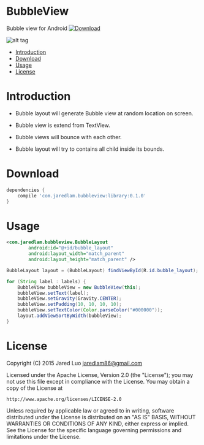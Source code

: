 # BubbleView
Bubble view for Android
 [ ![Download](https://api.bintray.com/packages/jaredlam/maven/BubbleView/images/download.svg) ](https://bintray.com/jaredlam/maven/BubbleView/_latestVersion)

![alt tag](https://media.giphy.com/media/xTiTnhGVIMGO6z07oA/giphy.gif)

- [Introduction](#introduction)
- [Download](#download)
- [Usage](#usage)
- [License](#license)

# Introduction

- Bubble layout will generate Bubble view at random location on screen.

- Bubble view is extend from TextView.

- Bubble views will bounce with each other.

- Bubble layout will try to contains all child inside its bounds.

# Download
```groovy
dependencies {
    compile 'com.jaredlam.bubbleview:library:0.1.0'
}
```

# Usage

```xml
<com.jaredlam.bubbleview.BubbleLayout
        android:id="@+id/bubble_layout"
        android:layout_width="match_parent"
        android:layout_height="match_parent" />
```

```java
BubbleLayout layout = (BubbleLayout) findViewById(R.id.bubble_layout);

for (String label : labels) {
    BubbleView bubbleView = new BubbleView(this);
    bubbleView.setText(label);
    bubbleView.setGravity(Gravity.CENTER);
    bubbleView.setPadding(10, 10, 10, 10);
    bubbleView.setTextColor(Color.parseColor("#000000"));
    layout.addViewSortByWidth(bubbleView);
}
```

# License

Copyright (C) 2015 Jared Luo
jaredlam86@gmail.com

Licensed under the Apache License, Version 2.0 (the "License");
you may not use this file except in compliance with the License.
You may obtain a copy of the License at

    http://www.apache.org/licenses/LICENSE-2.0

Unless required by applicable law or agreed to in writing, software
distributed under the License is distributed on an "AS IS" BASIS,
WITHOUT WARRANTIES OR CONDITIONS OF ANY KIND, either express or implied.
See the License for the specific language governing permissions and
limitations under the License.










